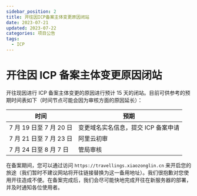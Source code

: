 ```yaml
---
sidebar_position: 2
title: 开往因ICP备案主体变更原因闭站
date: 2023-07-21
updated: 2023-07-22
categories: 项目公告
tags:
  - ICP
---
```


# 开往因 ICP 备案主体变更原因闭站

开往现因进行 ICP 备案主体变更的原因进行预计 15 天的闭站。目前可供参考的预期时间表如下（时间节点可能会因为审核方面的原因延长）：

| 时间                    | 预期                                |
| ----------------------- | ----------------------------------- |
| 7 月 19 日至 7 月 20 日 | 变更域名实名信息，提交 ICP 备案申请 |
| 7 月 21 日至 7 月 23 日 | 阿里云初审                          |
| 7 月 24 日至 8 月 7 日  | 管局审核                            |

在备案期间，您可以通过访问 `https://travellings.xiaozonglin.cn` 来开启您的旅途（我们暂时不建议网站将开往链接替换为这一备用地址）。我们很抱歉对您使用开往造成不便。在备案完成后，我们会尽可能快地完成开往在新服务器的部署，并及时通知各位使用者。
